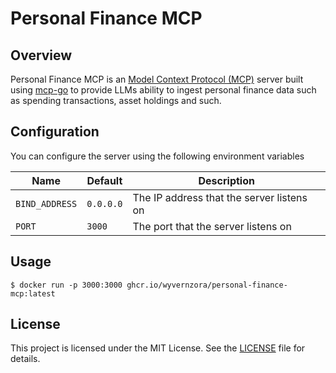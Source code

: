# Personal Finance MCP

## Overview

Personal Finance MCP is an [Model Context Protocol (MCP)](https://modelcontextprotocol.io) server built
using [mcp-go](https://github.com/mark3labs/mcp-go) to provide LLMs ability to ingest personal finance data
such as spending transactions, asset holdings and such.

## Configuration
You can configure the server using the following environment variables

| Name               | Default   | Description                               |
| ------------------ | --------- | ----------------------------------------- |
| `BIND_ADDRESS`     | `0.0.0.0` | The IP address that the server listens on |
| `PORT`             | `3000`    | The port that the server listens on       |

## Usage
```
$ docker run -p 3000:3000 ghcr.io/wyvernzora/personal-finance-mcp:latest
```

## License
This project is licensed under the MIT License. See the [LICENSE](LICENSE) file for details.
